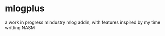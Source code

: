 # mlogplus
a work in progress mindustry mlog addin, with features inspired by my time writting NASM

